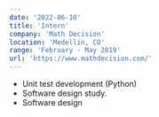 ```yaml
---
date: '2022-06-10'
title: 'Intern'
company: 'Math Decision'
location: 'Medellin, CO'
range: 'February - May 2019'
url: 'https://www.mathdecision.com/'
---
```


- Unit test development (Python)
- Software design study.
- Software design
